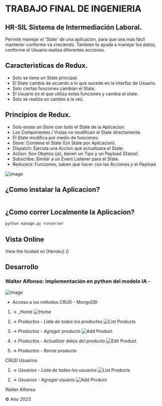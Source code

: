 # TRABAJO FINAL DE INGENIERIA

## HR-SIL Sistema de Intermediación Laboral.

Permite manejar el 'State' de una aplicacion, para que sea mas facil mantener conforme va creciendo.
Tambien te ayuda a manejar los datos, conforme el Usuario realiza diferentes acciones.

## Caracteristicas de Redux.

- Solo se tiene un State principal.
- El State cambia de acuerdo a lo que sucede en la interfaz de Usuario.
- Solo ciertas funciones cambian el State.
- El Usuario es el que utiliza estas funciones y cambia el state.
- Solo se realiza un cambio a la vez.

## Principios de Redux.

- Solo existe un Store con todo el State de la Aplicacion.
- Los Componentes / Vistas no modifican el State directamente.
- El State modifica por medio de funciones.
- Store: Contiene el State (Un State por Aplicacion).
- Dispatch: Ejecuta una Accion que actualizara el State.
- Action: Son Objetos (js), tienen un Tipo y un Payload (Datos).
- Subscribe: Similar a un Event Listener para el State.
- Reducers: Funciones, saben que hacer con las Acciones y el Payload.

![image](https://user-images.githubusercontent.com/24545141/140233398-09735dd7-71aa-4cc0-926b-3710d0b59045.png)

## ¿Como instalar la Aplicacion?

```sh


```

## ¿Como correr Localmente la Aplicacion?

```sh
python manage.py runserver
```

## Vista Online

View the hosted on [Heroku] ()

## Desarrollo

### Walter Alfonso: Implementación en python del modelo IA -

![image](https://github.com/walfonso/TFI/assets/8229684/2b4e784b-4387-4b62-86a4-8d0953961b06)

- Acceso a los métodos CRUD - MongoDB:

1. -> \_Home
   ![Home](https://raw.githubusercontent.com/walfonso/TFI/selecpers/assets/home.png)

2. -> _Productos - Lista de todos los productos_
   ![List Products](https://raw.githubusercontent.com/walfonso/TFI/selecpers/assets/predic.png)

3. -> _Productos - Agregar producto_
   ![Add Product](https://raw.githubusercontent.com/walfonso/TFI/selecpers/assets/dashboard.png)

4. -> _Productos - Actualizar datos del producto_
   ![Edit Product](https://raw.githubusercontent.com/walfonso/TFI/selecpers/assets/estadisticas.png)

5. -> _Productos - Borrar producto_

CRUD Usuarios

1. -> _Usuarios - Lista de todos los usuarios_
   ![List Products](https://raw.githubusercontent.com/walfonso/TFI/selecpers/assets/genpdf.png)

2. -> _Usuarios - Agregar usuario_
   ![Add Product](https://raw.githubusercontent.com/walfonso/TFI/selecpers/assets/rse.png)

Walter Alfonso

© Año 2023
